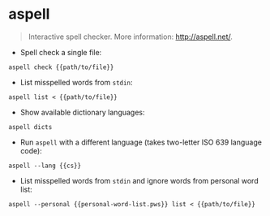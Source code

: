# aspell

> Interactive spell checker.
> More information: <http://aspell.net/>.

- Spell check a single file:

`aspell check {{path/to/file}}`

- List misspelled words from `stdin`:

`aspell list < {{path/to/file}}`

- Show available dictionary languages:

`aspell dicts`

- Run `aspell` with a different language (takes two-letter ISO 639 language code):

`aspell --lang {{cs}}`

- List misspelled words from `stdin` and ignore words from personal word list:

`aspell --personal {{personal-word-list.pws}} list < {{path/to/file}}`
